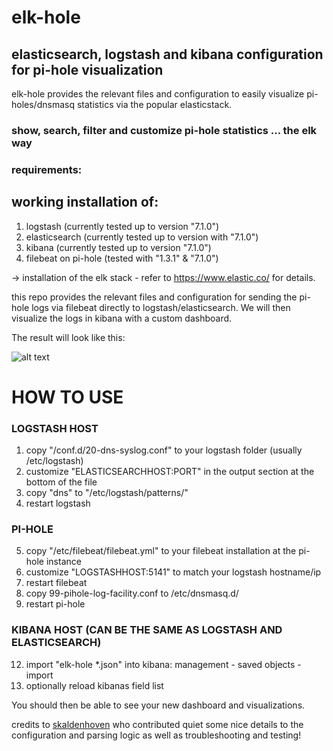 # elk-hole

## elasticsearch, logstash and kibana configuration for pi-hole visualization

elk-hole provides the relevant files and configuration to easily visualize pi-holes/dnsmasq statistics via the popular elasticstack.

### show, search, filter and customize pi-hole statistics ... the elk way


### requirements:
## working installation of:
1. logstash (currently tested up to version "7.1.0")
2. elasticsearch (currently tested up to version with "7.1.0")
3. kibana (currently tested up to version "7.1.0")
4. filebeat on pi-hole (tested with "1.3.1" & "7.1.0")

-> installation of the elk stack - refer to https://www.elastic.co/ for details.


this repo provides the relevant files and configuration for sending the pi-hole logs via filebeat directly to logstash/elasticsearch. We will then visualize the logs in kibana with a custom dashboard.

The result will look like this:

![alt text](https://github.com/nin9s/elk-hole/blob/master/dash.PNG)

  
# HOW TO USE 
 
### LOGSTASH HOST 
1. copy "/conf.d/20-dns-syslog.conf" to your logstash folder (usually /etc/logstash)
2. customize "ELASTICSEARCHHOST:PORT" in the output section at the bottom of the file
3. copy "dns" to "/etc/logstash/patterns/"
4. restart logstash

### PI-HOLE
5. copy "/etc/filebeat/filebeat.yml" to your filebeat installation at the pi-hole instance
6. customize "LOGSTASHHOST:5141" to match your logstash hostname/ip
7. restart filebeat
9. copy 99-pihole-log-facility.conf to /etc/dnsmasq.d/
11. restart pi-hole

### KIBANA HOST (CAN BE THE SAME AS LOGSTASH AND ELASTICSEARCH)
12. import "elk-hole *.json" into kibana: management - saved objects - import
13. optionally reload kibanas field list


You should then be able to see your new dashboard and visualizations.




credits to [skaldenhoven](https://github.com/skaldenhoven) who contributed quiet some nice details to the configuration and parsing logic as well as troubleshooting and testing!
